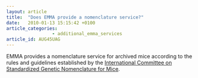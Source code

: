```yaml
---
layout: article
title:  "Does EMMA provide a nomenclature service?"
date:   2010-01-13 15:15:42 +0100
article_categories:
                 - additional_emma_services
article_id: AUG45UAG
---
```


EMMA provides a nomenclature service for archived mice according to the rules and guidelines established by the [International Committee on Standardized Genetic Nomenclature for Mice][link-standardization]. 

[link-standardization]: https://www.informatics.jax.org/mgihome/nomen/inc.shtml
